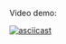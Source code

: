 
Video demo:

[![asciicast](https://asciinema.org/a/A99vtue56fpXqEt4Yyb7pUSwn.png)](https://asciinema.org/a/A99vtue56fpXqEt4Yyb7pUSwn)
